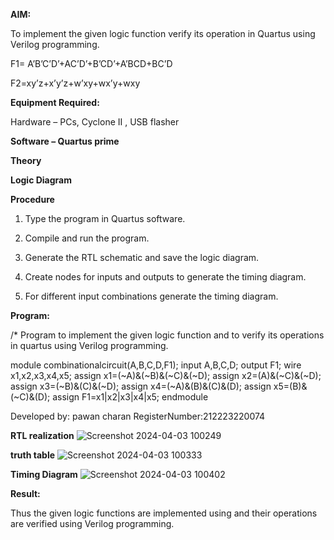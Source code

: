 **AIM:**

To implement the given logic function verify its operation in Quartus using Verilog programming.

F1= A’B’C’D’+AC’D’+B’CD’+A’BCD+BC’D 

F2=xy’z+x’y’z+w’xy+wx’y+wxy

**Equipment Required:**

Hardware – PCs, Cyclone II , USB flasher

**Software – Quartus prime**

**Theory**

**Logic Diagram**

**Procedure**

1.	Type the program in Quartus software.

2.	Compile and run the program.

3.	Generate the RTL schematic and save the logic diagram.

4.	Create nodes for inputs and outputs to generate the timing diagram.

5.	For different input combinations generate the timing diagram.


**Program:**

/* Program to implement the given logic function and to verify its operations in quartus using Verilog programming. 

module combinationalcircuit(A,B,C,D,F1); input A,B,C,D; output F1; wire x1,x2,x3,x4,x5; assign x1=(~A)&(~B)&(~C)&(~D); assign x2=(A)&(~C)&(~D); assign x3=(~B)&(C)&(~D); assign x4=(~A)&(B)&(C)&(D); assign x5=(B)&(~C)&(D); assign F1=x1|x2|x3|x4|x5; endmodule

Developed by: pawan charan
RegisterNumber:212223220074


**RTL realization**
![Screenshot 2024-04-03 100249](https://github.com/pawan2006-png/BOOLEAN_FUNCTION_MINIMIZATION/assets/150067867/87b0c822-7004-4fc4-a450-a12363e36a35)

**truth table**
![Screenshot 2024-04-03 100333](https://github.com/pawan2006-png/BOOLEAN_FUNCTION_MINIMIZATION/assets/150067867/325dcabf-9a18-4f5f-963e-d564b7569537)

**Timing Diagram**
![Screenshot 2024-04-03 100402](https://github.com/pawan2006-png/BOOLEAN_FUNCTION_MINIMIZATION/assets/150067867/985f2c9d-a8e0-4774-a8c6-b125f2d9dc9f)


**Result:**

Thus the given logic functions are implemented using and their operations are verified using Verilog programming.


